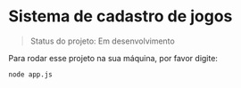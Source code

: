  <h1>Sistema de cadastro de jogos</h1>

  >Status do projeto: Em desenvolvimento

Para rodar esse projeto na sua máquina, por favor digite:

```
node app.js
```
